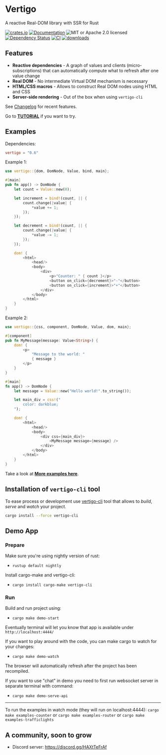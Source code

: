 # Vertigo

A reactive Real-DOM library with SSR for Rust

[![crates.io](https://img.shields.io/crates/v/vertigo)](https://crates.io/crates/vertigo)
[![Documentation](https://docs.rs/vertigo/badge.svg)](https://docs.rs/vertigo)
![MIT or Apache 2.0 licensed](https://img.shields.io/crates/l/vertigo.svg)
[![Dependency Status](https://deps.rs/crate/vertigo/0.6.1/status.svg)](https://deps.rs/crate/vertigo/0.6.1)
[![CI](https://github.com/vertigo-web/vertigo/actions/workflows/pipeline.yaml/badge.svg)](https://github.com/vertigo-web/vertigo/actions/workflows/pipeline.yaml)
[![downloads](https://img.shields.io/crates/d/vertigo.svg)](https://crates.io/crates/vertigo)

## Features

* **Reactive dependencies** - A graph of values and clients (micro-subscriptions) that can automatically compute what to refresh after one value change
* **Real DOM** - No intermediate Virtual DOM mechanism is necessary
* **HTML/CSS macros** - Allows to construct Real DOM nodes using HTML and CSS
* **Server-side rendering** - Out of the box when using `vertigo-cli`

See [Changelog](https://github.com/vertigo-web/vertigo/blob/master/CHANGES.md) for recent features.

Go to **[TUTORIAL](https://github.com/vertigo-web/vertigo/blob/master/tutorial.md)** if you want to try.

## Examples

Dependencies:

```toml
vertigo = "0.6"
```

Example 1:

```rust
use vertigo::{dom, DomNode, Value, bind, main};

#[main]
pub fn app() -> DomNode {
    let count = Value::new(0);

    let increment = bind!(count, || {
        count.change(|value| {
            *value += 1;
        });
    });

    let decrement = bind!(count, || {
        count.change(|value| {
            *value -= 1;
        });
    });

    dom! {
        <html>
            <head/>
            <body>
                <div>
                    <p>"Counter: " { count }</p>
                    <button on_click={decrement}>"-"</button>
                    <button on_click={increment}>"+"</button>
                </div>
            </body>
        </html>
    }
}
```

Example 2:

```rust
use vertigo::{css, component, DomNode, Value, dom, main};

#[component]
pub fn MyMessage(message: Value<String>) {
    dom! {
        <p>
            "Message to the world: "
            { message }
        </p>
    }
}

#[main]
fn app() -> DomNode {
    let message = Value::new("Hello world!".to_string());

    let main_div = css!("
        color: darkblue;
    ");

    dom! {
        <html>
            <head/>
            <body>
                <div css={main_div}>
                    <MyMessage message={message} />
                </div>
            </body>
        </html>
    }
}
```

Take a look at **[More examples here](https://github.com/vertigo-web/vertigo/tree/master/examples)**.

## Installation of `vertigo-cli` tool

To ease process or development use
[vertigo-cli](https://github.com/vertigo-web/vertigo/blob/master/crates/vertigo-cli) tool
that allows to _build_, _serve_ and _watch_ your project.

```sh
cargo install --force vertigo-cli
```

## Demo App

### Prepare

Make sure you're using nightly version of rust:

* `rustup default nightly`

Install cargo-make and vertigo-cli:

* `cargo install cargo-make vertigo-cli`

### Run

Build and run project using:

* `cargo make demo-start`

Eventually terminal will let you know that app is available under `http://localhost:4444/`

If you want to play around with the code, you can make cargo to watch for your changes:

* `cargo make demo-watch`

The browser will automatically refresh after the project has been recompiled.

If you want to use "chat" in demo you need to first run websocket server in separate terminal with command:

* `cargo make demo-serve-api`

--------------

To run the examples in watch mode (they will run on localhost:4444):
`cargo make examples-counter` or `cargo make examples-router` or `cargo make examples-trafficlights`

## A community, soon to grow

* Discord server: <https://discord.gg/HAXtTeFrAf>
